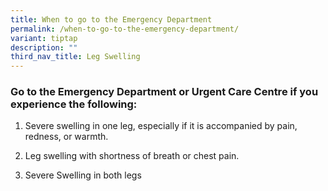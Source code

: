 ```yaml
---
title: When to go to the Emergency Department
permalink: /when-to-go-to-the-emergency-department/
variant: tiptap
description: ""
third_nav_title: Leg Swelling
---
```

<h3>Go to the Emergency Department or Urgent Care Centre if you experience the following:</h3>
<p></p>
<ol data-tight="true" class="tight">
<li>
<p>Severe swelling in one leg, especially if it is accompanied by pain, redness,
or warmth.</p>
</li>
<li>
<p>Leg swelling with shortness of breath or chest pain.</p>
</li>
<li>
<p>Severe Swelling in both legs</p>
</li>
</ol>
<p></p>